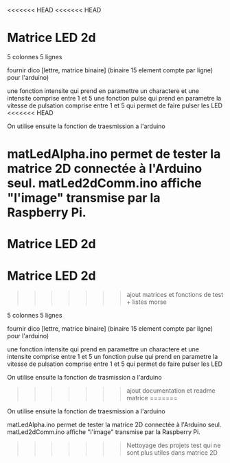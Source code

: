 <<<<<<< HEAD
<<<<<<< HEAD
# Matrice LED 2d

5 colonnes
5 lignes

fournir dico [lettre, matrice binaire] (binaire 15 element compte par ligne) pour l'arduino)

une fonction intensite qui prend en paramettre un charactere et une intensite comprise entre 1 et 5
une fonction pulse qui prend en parametre la vitesse de pulsation comprise entre 1 et 5 qui permet de faire pulser les LED
<<<<<<< HEAD

On utilise ensuite la fonction de traesmission a l'arduino

matLedAlpha.ino permet de tester la matrice 2D connectée à l'Arduino seul.
matLed2dComm.ino affiche "l'image" transmise par la Raspberry Pi.
=======
Matrice LED 2d
=======
# Matrice LED 2d
>>>>>>> ajout matrices et fonctions de test + listes morse

5 colonnes
5 lignes

fournir dico [lettre, matrice binaire] (binaire 15 element compte par ligne) pour l'arduino)

une fonction intensite qui prend en paramettre un charactere et une intensite comprise entre 1 et 5
un fonction pulse qui prend en parametre la vitesse de pulsation comprise entre 1 et 5 qui permet de faire pulser les LED

On utilise ensuite la fonction de trasmission a l'arduino
>>>>>>> ajout documentation et readme matrice
=======

On utilise ensuite la fonction de traesmission a l'arduino

matLedAlpha.ino permet de tester la matrice 2D connectée à l'Arduino seul.
matLed2dComm.ino affiche "l'image" transmise par la Raspberry Pi.
>>>>>>> Nettoyage des projets test qui ne sont plus utiles dans matrice 2D

